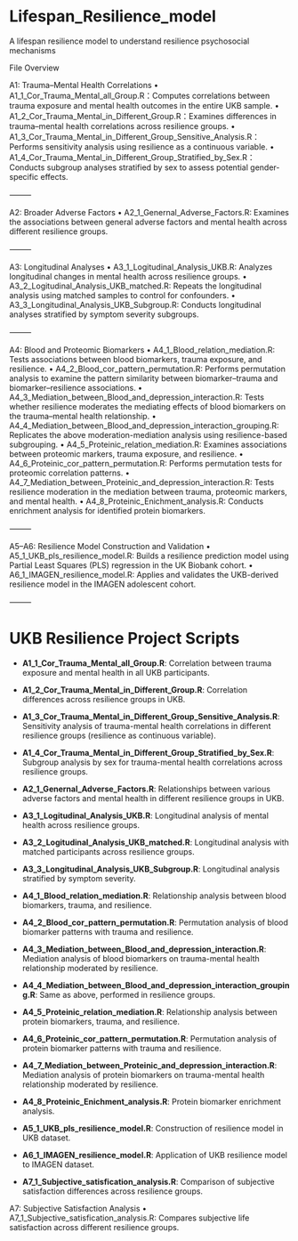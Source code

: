 # Lifespan_Resilience_model
A lifespan resilience model to understand resilience psychosocial mechanisms 

File Overview

A1: Trauma–Mental Health Correlations
	•	A1_1_Cor_Trauma_Mental_all_Group.R：Computes correlations between trauma exposure and mental health outcomes in the entire UKB sample.
	•	A1_2_Cor_Trauma_Mental_in_Different_Group.R：Examines differences in trauma–mental health correlations across resilience groups.
	•	A1_3_Cor_Trauma_Mental_in_Different_Group_Sensitive_Analysis.R：Performs sensitivity analysis using resilience as a continuous variable.
	•	A1_4_Cor_Trauma_Mental_in_Different_Group_Stratified_by_Sex.R：Conducts subgroup analyses stratified by sex to assess potential gender-specific effects.

⸻

A2: Broader Adverse Factors
	•	A2_1_Genernal_Adverse_Factors.R: Examines the associations between general adverse factors and mental health across different resilience groups.

⸻

A3: Longitudinal Analyses
	•	A3_1_Logitudinal_Analysis_UKB.R: Analyzes longitudinal changes in mental health across resilience groups.
	•	A3_2_Logitudinal_Analysis_UKB_matched.R: Repeats the longitudinal analysis using matched samples to control for confounders.
	•	A3_3_Longitudinal_Analysis_UKB_Subgroup.R: Conducts longitudinal analyses stratified by symptom severity subgroups.

⸻

A4: Blood and Proteomic Biomarkers
	•	A4_1_Blood_relation_mediation.R: Tests associations between blood biomarkers, trauma exposure, and resilience.
	•	A4_2_Blood_cor_pattern_permutation.R: Performs permutation analysis to examine the pattern similarity between biomarker–trauma and biomarker–resilience associations.
	•	A4_3_Mediation_between_Blood_and_depression_interaction.R: Tests whether resilience moderates the mediating effects of blood biomarkers on the trauma–mental health relationship.
	•	A4_4_Mediation_between_Blood_and_depression_interaction_grouping.R: Replicates the above moderation-mediation analysis using resilience-based subgrouping.
	•	A4_5_Proteinic_relation_mediation.R: Examines associations between proteomic markers, trauma exposure, and resilience.
	•	A4_6_Proteinic_cor_pattern_permutation.R: Performs permutation tests for proteomic correlation patterns.
	•	A4_7_Mediation_between_Proteinic_and_depression_interaction.R: Tests resilience moderation in the mediation between trauma, proteomic markers, and mental health.
	•	A4_8_Proteinic_Enichment_analysis.R: Conducts enrichment analysis for identified protein biomarkers.

⸻

A5–A6: Resilience Model Construction and Validation
	•	A5_1_UKB_pls_resilience_model.R: Builds a resilience prediction model using Partial Least Squares (PLS) regression in the UK Biobank cohort.
	•	A6_1_IMAGEN_resilience_model.R: Applies and validates the UKB-derived resilience model in the IMAGEN adolescent cohort.

⸻

# UKB Resilience Project Scripts

- **A1_1_Cor_Trauma_Mental_all_Group.R**: Correlation between trauma exposure and mental health in all UKB participants.
- **A1_2_Cor_Trauma_Mental_in_Different_Group.R**: Correlation differences across resilience groups in UKB.
- **A1_3_Cor_Trauma_Mental_in_Different_Group_Sensitive_Analysis.R**: Sensitivity analysis of trauma-mental health correlations in different resilience groups (resilience as continuous variable).
- **A1_4_Cor_Trauma_Mental_in_Different_Group_Stratified_by_Sex.R**: Subgroup analysis by sex for trauma-mental health correlations across resilience groups.

- **A2_1_Genernal_Adverse_Factors.R**: Relationships between various adverse factors and mental health in different resilience groups in UKB.

- **A3_1_Logitudinal_Analysis_UKB.R**: Longitudinal analysis of mental health across resilience groups.
- **A3_2_Logitudinal_Analysis_UKB_matched.R**: Longitudinal analysis with matched participants across resilience groups.
- **A3_3_Longitudinal_Analysis_UKB_Subgroup.R**: Longitudinal analysis stratified by symptom severity.

- **A4_1_Blood_relation_mediation.R**: Relationship analysis between blood biomarkers, trauma, and resilience.
- **A4_2_Blood_cor_pattern_permutation.R**: Permutation analysis of blood biomarker patterns with trauma and resilience.
- **A4_3_Mediation_between_Blood_and_depression_interaction.R**: Mediation analysis of blood biomarkers on trauma-mental health relationship moderated by resilience.
- **A4_4_Mediation_between_Blood_and_depression_interaction_grouping.R**: Same as above, performed in resilience groups.

- **A4_5_Proteinic_relation_mediation.R**: Relationship analysis between protein biomarkers, trauma, and resilience.
- **A4_6_Proteinic_cor_pattern_permutation.R**: Permutation analysis of protein biomarker patterns with trauma and resilience.
- **A4_7_Mediation_between_Proteinic_and_depression_interaction.R**: Mediation analysis of protein biomarkers on trauma-mental health relationship moderated by resilience.
- **A4_8_Proteinic_Enichment_analysis.R**: Protein biomarker enrichment analysis.

- **A5_1_UKB_pls_resilience_model.R**: Construction of resilience model in UKB dataset.
- **A6_1_IMAGEN_resilience_model.R**: Application of UKB resilience model to IMAGEN dataset.

- **A7_1_Subjective_satisfication_analysis.R**: Comparison of subjective satisfaction differences across resilience groups.

A7: Subjective Satisfaction Analysis
	•	A7_1_Subjective_satisfication_analysis.R: Compares subjective life satisfaction across different resilience groups.
